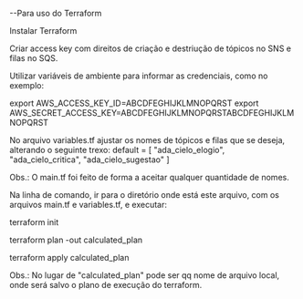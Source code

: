 --Para uso do Terraform

Instalar Terraform

Criar access key com direitos de criação e destriução de tópicos no SNS e filas no SQS.

Utilizar variáveis de ambiente para informar as credenciais, como no exemplo:

 export AWS_ACCESS_KEY_ID=ABCDFEGHIJKLMNOPQRST
 export AWS_SECRET_ACCESS_KEY=ABCDFEGHIJKLMNOPQRSTABCDFEGHIJKLMNOPQRST

No arquivo variables.tf ajustar os nomes de tópicos e filas que se deseja, alterando o seguinte trexo:
  default     = [
    "ada_cielo_elogio",
    "ada_cielo_critica",
    "ada_cielo_sugestao"
  ]

Obs.: O main.tf foi feito de forma a aceitar qualquer quantidade de nomes.

Na linha de comando, ir para o diretório onde está este arquivo, com os arquivos main.tf e variables.tf, e executar:

terraform init

terraform plan -out calculated_plan

terraform apply calculated_plan

Obs.: No lugar de "calculated_plan" pode ser qq nome de arquivo local, onde será salvo o plano de execução do terraform.
